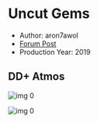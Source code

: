 # Uncut Gems

* Author: aron7awol
* [Forum Post](https://www.avsforum.com/threads/bass-eq-for-filtered-movies.2995212/post-59179002)
* Production Year: 2019

## DD+ Atmos

![img 0](https://i.imgur.com/se001ka.jpg)

![img 0](https://i.imgur.com/aRI8YpG.jpg)


